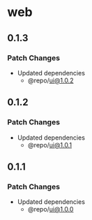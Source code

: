 # web

## 0.1.3

### Patch Changes

- Updated dependencies
  - @repo/ui@1.0.2

## 0.1.2

### Patch Changes

- Updated dependencies
  - @repo/ui@1.0.1

## 0.1.1

### Patch Changes

- Updated dependencies
  - @repo/ui@1.0.0
